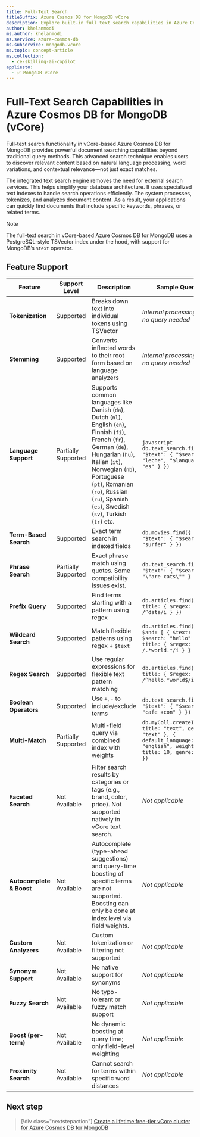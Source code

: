 ```yaml
---
title: Full-Text Search
titleSuffix: Azure Cosmos DB for MongoDB vCore
description: Explore built-in full text search capabilities in Azure Cosmos DB for MongoDB vCore
author: khelanmodi
ms.author: khelanmodi
ms.service: azure-cosmos-db
ms.subservice: mongodb-vcore
ms.topic: concept-article
ms.collection:
  - ce-skilling-ai-copilot
appliesto:
  - ✅ MongoDB vCore
---
```


# Full-Text Search Capabilities in Azure Cosmos DB for MongoDB (vCore)

Full-text search functionality in vCore-based Azure Cosmos DB for MongoDB provides powerful document searching capabilities beyond traditional query methods. This advanced search technique enables users to discover relevant content based on natural language processing, word variations, and contextual relevance—not just exact matches.

The integrated text search engine removes the need for external search services. This helps simplify your database architecture. It uses specialized text indexes to handle search operations efficiently. The system processes, tokenizes, and analyzes document content. As a result, your applications can quickly find documents that include specific keywords, phrases, or related terms.

> [!NOTE]
> The full-text search in vCore-based Azure Cosmos DB for MongoDB uses a PostgreSQL-style TSVector index under the hood, with support for MongoDB’s `$text` operator.

## Feature Support

| Feature            | Support Level       | Description                                                                                     | Sample Query                                                                 |
|--------------------|---------------------|-------------------------------------------------------------------------------------------------|--------------------------------------------------------------------------------|
| **Tokenization**   | Supported           | Breaks down text into individual tokens using TSVector                                          | _Internal processing step; no query needed_                                    |
| **Stemming**       | Supported           | Converts inflected words to their root form based on language analyzers                         | _Internal processing step; no query needed_                                    |
| **Language Support** | Partially Supported | Supports common languages like Danish (`da`), Dutch (`nl`), English (`en`), Finnish (`fi`), French (`fr`), German (`de`), Hungarian (`hu`), Italian (`it`), Norwegian (`nb`), Portuguese (`pt`), Romanian (`ro`), Russian (`ru`), Spanish (`es`), Swedish (`sv`), Turkish (`tr`) etc.            | ```javascript db.text_search.find({ "$text": { "$search": "leche", "$language": "es" } })``` |
| **Term-Based Search** | Supported         | Exact term search in indexed fields                                                             | `db.movies.find({ "$text": { "$search": "surfer" } })`                        |
| **Phrase Search**  | Partially Supported | Exact phrase match using quotes. Some compatibility issues exist.                              | `db.text_search.find({ "$text": { "$search": "\"are cats\"" } })`           |
| **Prefix Query**   | Supported           | Find terms starting with a pattern using regex                                                  | `db.articles.find({ title: { $regex: /^data/i } })`                            |
| **Wildcard Search** | Supported          | Match flexible patterns using regex + `$text`                                                   | `db.articles.find({ $and: [ { $text: { $search: "hello" } }, { title: { $regex: /.*world.*/i } } ] })` |
| **Regex Search**   | Supported           | Use regular expressions for flexible text pattern matching                                      | `db.articles.find({ title: { $regex: /^hello.*world$/i } })`                   |
| **Boolean Operators** | Supported         | Use `+`, `-` to include/exclude terms                                                           | `db.text_search.find({ "$text": { "$search": "cafe +con" } })`                |
| **Multi-Match**    | Partially Supported | Multi-field query via combined index with weights                                              | `db.myColl.createIndex({ title: "text", genre: "text" }, { default_language: "english", weights: { title: 10, genre: 3 } })` |
| **Faceted Search** | Not Available       | Filter search results by categories or tags (e.g., brand, color, price). Not supported natively in vCore text search. | _Not applicable_ |
| **Autocomplete & Boost** | Not Available | Autocomplete (type-ahead suggestions) and query-time boosting of specific terms are not supported. Boosting can only be done at index level via field weights. | _Not applicable_ |
| **Custom Analyzers** | Not Available      | Custom tokenization or filtering not supported                                                  | _Not applicable_                                                               |
| **Synonym Support** | Not Available      | No native support for synonyms                                                                 | _Not applicable_                                                               |
| **Fuzzy Search**   | Not Available       | No typo-tolerant or fuzzy match support                                                         | _Not applicable_                                                               |
| **Boost (per-term)** | Not Available     | No dynamic boosting at query time; only field-level weighting                                   | _Not applicable_                                                               |
| **Proximity Search** | Not Available     | Cannot search for terms within specific word distances                                          | _Not applicable_                                                               |


## Next step

> [!div class="nextstepaction"]
> [Create a lifetime free-tier vCore cluster for Azure Cosmos DB for MongoDB](free-tier.md)
